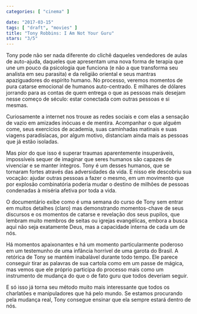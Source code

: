 ```yaml
---
categories: [ "cinema" ]

date: "2017-03-15"
tags: [ "draft", "movies" ]
title: "Tony Robbins: I Am Not Your Guru"
stars: "3/5"
---
```

Tony pode não ser nada diferente do clichê daqueles vendedores de aulas de auto-ajuda, daqueles que apresentam uma nova forma de terapia que une um pouco da psicologia que funciona (e não a que transforma seu analista em seu parasita) e da religião oriental e seus mantras apaziguadores do espírito humano. No processo, veremos momentos de pura catarse emocional de humanos auto-centrado. E milhares de dólares jorrando para as contas de quem entrega o que as pessoas mais desejam nesse começo de século: estar conectada com outras pessoas e si mesmas.

Curiosamente a internet nos trouxe as redes sociais e com elas a sensação de vazio em amizades inócuas e de mentira. Acompanhar o que alguém come, seus exercícios de academia, suas caminhadas matinais e suas viagens paradisíacas, por algum motivo, distanciam ainda mais as pessoas que já estão isoladas.

Mas pior do que isso é superar traumas aparentemente insuperáveis, impossíveis sequer de imaginar que seres humanos são capazes de vivenciar e se manter íntegros. Tony é um desses humanos, que se tornaram fortes através das adversidades da vida. E nisso ele descobriu sua vocação: ajudar outras pessoas a fazer o mesmo, em um movimento que por explosão combinatória poderia mudar o destino de milhões de pessoas condenadas à miséria afetiva por toda a vida.

O documentário exibe como é uma semana do curso de Tony sem entrar em muitos detalhes (claro) mas demonstrando momentos-chave de seus discursos e os momentos de catarse e revelação dos seus pupilos, que lembram muito membros de seitas ou igrejas evangélicas, embora a busca aqui não seja exatamente Deus, mas a capacidade interna de cada um de nós.

Há momentos apaixonantes e há um momento particularmente poderoso em um testemunho de uma infância horrível de uma garota do Brasil. A retórica de Tony se mantém inabalável durante todo tempo. Ele parece conseguir tirar as palavras de sua cartola como em um passe de mágica, mas vemos que ele próprio participa do processo mais como um instrumento de mudança do que o de fato guru que todos deveriam seguir.

E só isso já torna seu método muito mais interessante que todos os charlatões e manipuladores que há pelo mundo. Se estamos procurando pela mudança real, Tony consegue ensinar que ela sempre estará dentro de nós.
